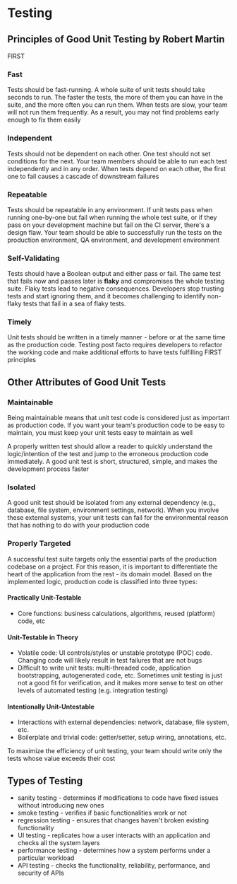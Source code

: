 # Testing

## Principles of Good Unit Testing by Robert Martin

FIRST

### Fast

Tests should be fast-running. A whole suite of unit tests should take seconds to run. The faster the tests, the more of them you can have in the suite, and the more often you can run them. When tests are slow, your team will not run them frequently. As a result, you may not find problems early enough to fix them easily

### Independent

Tests should not be dependent on each other. One test should not set conditions for the next. Your team members should be able to run each test independently and in any order. When tests depend on each other, the first one to fail causes a cascade of downstream failures

### Repeatable

Tests should be repeatable in any environment. If unit tests pass when running one-by-one but fail when running the whole test suite, or if they pass on your development machine but fail on the CI server, there's a design flaw. Your team should be able to successfully run the tests on the production environment, QA environment, and development environment

### Self-Validating

Tests should have a Boolean output and either pass or fail. The same test that fails now and passes later is __flaky__ and compromises the whole testing suite. Flaky tests lead to negative consequences. Developers stop trusting tests and start ignoring them, and it becomes challenging to identify non-flaky tests that fail in a sea of flaky tests.

### Timely

Unit tests should be written in a timely manner - before or at the same time as the production code. Testing post facto requires developers to refactor the working code and make additional efforts to have tests fulfilling FIRST principles

## Other Attributes of Good Unit Tests

### Maintainable

Being maintainable means that unit test code is considered just as important as production code. If you want your team's production code to be easy to maintain, you must keep your unit tests easy to maintain as well

A properly written test should allow a reader to quickly understand the logic/intention of the test and jump to the erroneous production code immediately. A good unit test is short, structured, simple, and makes the development process faster

### Isolated

A good unit test should be isolated from any external dependency (e.g., database, file system, environment settings, network). When you involve these external systems, your unit tests can fail for the environmental reason that has nothing to do with your production code

### Properly Targeted

A successful test suite targets only the essential parts of the production codebase on a project. For this reason, it is important to differentiate the heart of the application from the rest - its domain model. Based on the implemented logic, production code is classified into three types:

#### Practically Unit-Testable

- Core functions: business calculations, algorithms, reused (platform) code, etc

#### Unit-Testable in Theory

- Volatile code: UI controls/styles or unstable prototype (POC) code. Changing code will likely result in test failures that are not bugs
- Difficult to write unit tests: multi-threaded code, application bootstrapping, autogenerated code, etc. Sometimes unit testing is just not a good fit for verification, and it makes more sense to test on other levels of automated testing (e.g. integration testing)

#### Intentionally Unit-Untestable

- Interactions with external dependencies: network, database, file system, etc.
- Boilerplate and trivial code: getter/setter, setup wiring, annotations, etc.

To maximize the efficiency of unit testing, your team should write only the tests whose value exceeds their cost

## Types of Testing

- sanity testing - determines if modifications to code have fixed issues without introducing new ones
- smoke testing - verifies if basic functionalities work or not
- regression testing - ensures that changes haven't broken existing functionality
- UI testing - replicates how a user interacts with an application and checks all the system layers
- performance testing - determines how a system performs under a particular workload
- API testing - checks the functionality, reliability, performance, and security of APIs
